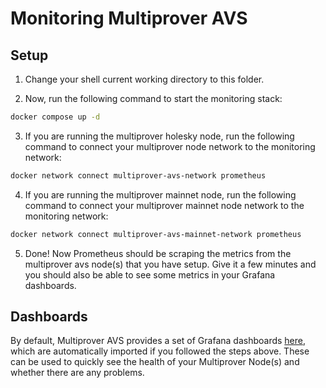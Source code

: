 # Monitoring Multiprover AVS

## Setup

1. Change your shell current working directory to this folder.

2. Now, run the following command to start the monitoring stack:
```bash
docker compose up -d
```

3. If you are running the multiprover holesky node, run the following command to connect your multiprover node network to the monitoring network:
```bash
docker network connect multiprover-avs-network prometheus
```

4. If you are running the multiprover mainnet node, run the following command to connect your multiprover mainnet node network to the monitoring network:
```bash
docker network connect multiprover-avs-mainnet-network prometheus
```

5. Done! Now Prometheus should be scraping the metrics from the multiprover avs node(s) that you have setup. Give it a few minutes and you should also be able to see some metrics in your Grafana dashboards.


## Dashboards
By default, Multiprover AVS provides a set of Grafana dashboards [here](./dashboards/), which are automatically imported if you followed the steps above. These can be used to quickly see the health of your Multiprover Node(s) and whether there are any problems.
